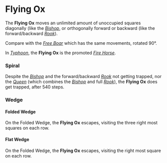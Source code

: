 # Flying Ox

The **Flying Ox** moves an unlimited amount of unoccupied squares
diagonally (like the [*Bishop*](bishop.html), or orthogonally
forward or backward (like the forward/backward [*Rook*](rook.html)).

Compare with the [*Free Boar*](free_boar.html) which has the same
movements, rotated 90&deg;.

In [*Typhoon*](#chess-v:rules/typhoon-revised), the **Flying Ox**
is the promoted [*Fire Horse*](fire_horse.html).

### Spiral

Despite the [*Bishop*](bishop.html) and the forward/backward 
[*Rook*](rook.html) not getting trapped, nor the [*Queen*](queen.html)
(which combines the [*Bishop*](bishop.html) and full [*Rook*](rook.html)),
the **Flying Ox** does get trapped, after 540 steps.

### Wedge

#### Folded Wedge

On the Folded Wedge, the **Flying Ox** escapes, visiting the three
right most squares on each row.

#### Flat Wedge

On the Folded Wedge, the **Flying Ox** escapes, visiting the
right most square on each row.
